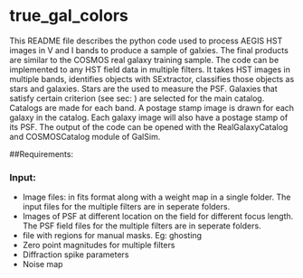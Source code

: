 # true_gal_colors
This README file describes the python code used to process AEGIS HST images in V and I bands to produce a sample of galxies.
The final products are similar to the COSMOS real galaxy training sample.
The code can be implemented to any HST field data in multiple filters. It takes HST images in multiple bands, identifies objects with SExtractor, classifies those objects as stars and galaxies. Stars are the used to measure the PSF. Galaxies that satisfy certain criterion (see sec: ) are selected for the main catalog. Catalogs are made for each band. A postage stamp image is drawn for each galaxy in the catalog. Each galaxy image will also have a postage stamp of its PSF. The output of the code can be opened with the RealGalaxyCatalog and COSMOSCatalog module of GalSim.

##Requirements:
### Input:
* Image files:
 in fits format along with a weight map in a single folder. The input files for the multiple filters are in  seperate folders.
* Images of PSF at different location on the field for different focus length. The PSF field files for the multiple filters are in seperate folders.
* file with regions for manual masks. Eg: ghosting
* Zero point magnitudes for multiple filters
* Diffraction spike parameters
* Noise map

